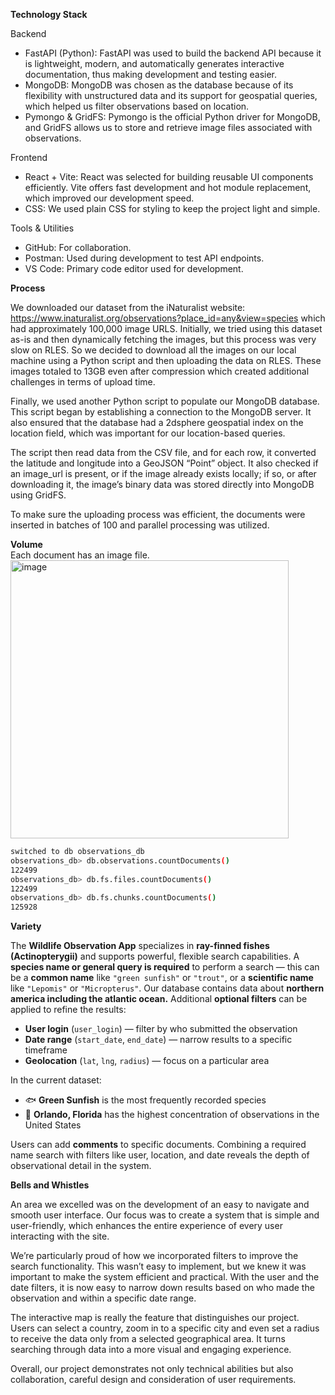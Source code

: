 **Technology Stack**

Backend
- FastAPI (Python): FastAPI was used to build the backend API because it is lightweight, modern, and automatically generates interactive documentation, thus making development and testing easier.
- MongoDB: MongoDB was chosen as the database because of its flexibility with unstructured data and its support for geospatial queries, which helped us filter observations based on location.
- Pymongo & GridFS: Pymongo is the official Python driver for MongoDB, and GridFS allows us to store and retrieve image files associated with observations.

Frontend
- React + Vite: React was selected for building reusable UI components efficiently. Vite offers fast development and hot module replacement, which improved our development speed.
- CSS: We used plain CSS for styling to keep the project light and simple.

Tools & Utilities
- GitHub: For collaboration.
- Postman: Used during development to test API endpoints.
- VS Code: Primary code editor used for development.

**Process**

We downloaded our dataset from the iNaturalist website: https://www.inaturalist.org/observations?place_id=any&view=species
which had approximately 100,000 image URLS. Initially, we tried using this dataset as-is and then dynamically fetching the images, but this process was very slow on RLES. So we decided to download all the images on our local machine using a Python script and then uploading the data on RLES. These images totaled to 13GB even after compression which created additional challenges in terms of upload time.

Finally, we used  another Python script to populate our MongoDB database. This script began by establishing a connection to the MongoDB server. It also ensured that the database had a 2dsphere geospatial index on the location field, which was important for our location-based queries.

The script then read data from the CSV file,  and for each row, it converted the latitude and longitude into a GeoJSON “Point” object. It also checked if an image_url is present, or if the image already exists locally; if so, or after downloading it, the image’s binary data was stored directly into MongoDB using GridFS.

To make sure the uploading process was efficient, the documents were inserted in batches of 100 and parallel processing was utilized. 

**Volume**  
Each document has an image file.  
<img width="445" alt="image" src="https://github.com/user-attachments/assets/136a7228-8e2b-4e96-a615-65d1a199792c" />

```bash
switched to db observations_db
observations_db> db.observations.countDocuments()
122499
observations_db> db.fs.files.countDocuments()
122499
observations_db> db.fs.chunks.countDocuments()
125928
```

**Variety** 

The **Wildlife Observation App** specializes in **ray-finned fishes (Actinopterygii)** and supports powerful, flexible search capabilities. A **species name or general query is required** to perform a search — this can be a **common name** like `"green sunfish"` or `"trout"`, or a **scientific name** like `"Lepomis"` or `"Micropterus"`.
Our database contains data about **northern america including the atlantic ocean.**
Additional **optional filters** can be applied to refine the results:

- **User login** (`user_login`) — filter by who submitted the observation  
- **Date range** (`start_date`, `end_date`) — narrow results to a specific timeframe  
- **Geolocation** (`lat`, `lng`, `radius`) — focus on a particular area  

In the current dataset:
- 🐟 **Green Sunfish** is the most frequently recorded species  
- 📍 **Orlando, Florida** has the highest concentration of observations in the United States

Users can add **comments** to specific documents.
Combining a required name search with filters like user, location, and date reveals the depth of observational detail in the system.

**Bells and Whistles**

An area we excelled was on the development of an easy to navigate and smooth user interface. Our focus was to create a system that is simple and user-friendly, which enhances the entire experience of every user interacting with the site.

We’re particularly proud of how we incorporated filters to improve the search functionality. This wasn’t easy to implement, but we knew it was important to make the system efficient and practical. With the user and the date filters, it is now easy to narrow down results based on who made the observation and within a specific date range.

The interactive map is really the feature that distinguishes our project. Users can select a country, zoom in to a specific city and even set a radius to receive the data only from a selected geographical area. It turns searching through data into a more visual and engaging experience.

Overall, our project demonstrates not only technical abilities but also collaboration, careful design and consideration of user requirements. 
